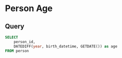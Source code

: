 <!--


Author:Nathan Buesgens



CDM Version:5.4



Use Case:Measure


-->

# Person Age










 
## Query
```sql
SELECT 
	person_id,
	DATEDIFF(year, birth_datetime, GETDATE()) as age
FROM person
```



